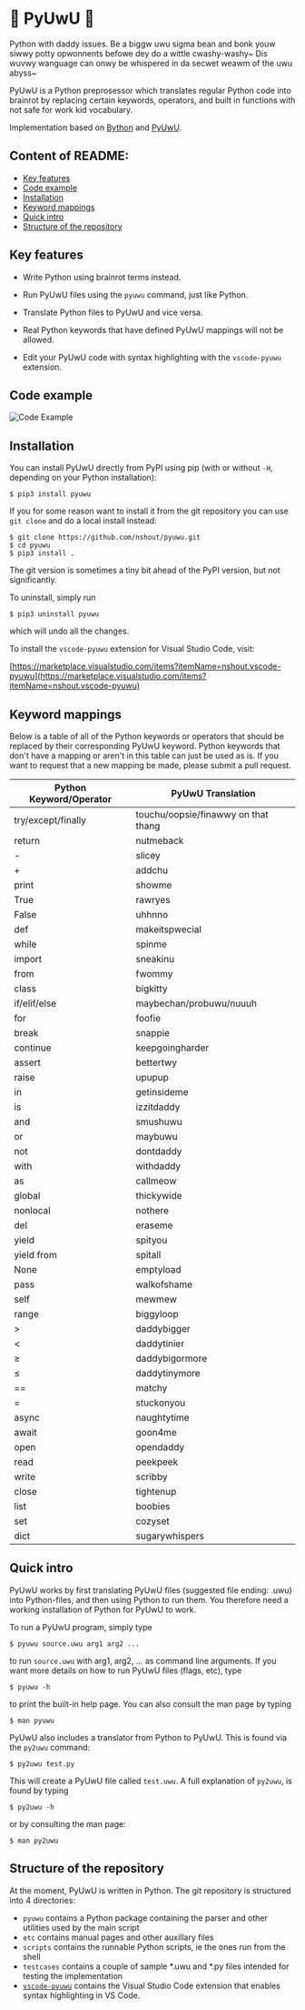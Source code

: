 # 🌸 PyUwU 🌸

Python with daddy issues. Be a biggw uwu sigma bean and bonk youw siwwy potty opwonnents befowe dey do a wittle cwashy-washy~ Dis wuvwy wanguage can onwy be whispered in da secwet weawm of the uwu abyss~

PyUwU is a Python preprosessor which translates regular Python code into brainrot by replacing certain keywords, operators, and built in functions with not safe for work kid vocabulary.

Implementation based on [Bython](https://github.com/mathialo/bython) and [PyUwU](https://github.com/shamith09/pyuwu).

## Content of README:

- [Key features](#key-features)
- [Code example](#code-example)
- [Installation](#installation)
- [Keyword mappings](#keyword-mappings)
- [Quick intro](#quick-intro)
- [Structure of the repository](#structure-of-the-repository)

## Key features

- Write Python using brainrot terms instead.

- Run PyUwU files using the `pyuwu` command, just like Python.

- Translate Python files to PyUwU and vice versa.

- Real Python keywords that have defined PyUwU mappings will not be allowed.

- Edit your PyUwU code with syntax highlighting with the `vscode-pyuwu` extension.

## Code example

![Code Example](https://github.com/nshout/vscode-pyuwu/blob/main/code-example.png?raw=true)

## Installation

You can install PyUwU directly from PyPI using pip (with or without `-H`, depending on your Python installation):

```
$ pip3 install pyuwu
```

If you for some reason want to install it from the git repository you can use `git clone` and do a local install instead:

```
$ git clone https://github.com/nshout/pyuwu.git
$ cd pyuwu
$ pip3 install .
```

The git version is sometimes a tiny bit ahead of the PyPI version, but not significantly.

To uninstall, simply run

```
$ pip3 uninstall pyuwu
```

which will undo all the changes.

To install the `vscode-pyuwu` extension for Visual Studio Code, visit:

[https://marketplace.visualstudio.com/items?itemName=nshout.vscode-pyuwu](https://marketplace.visualstudio.com/items?itemName=nshout.vscode-pyuwu)

## Keyword mappings

Below is a table of all of the Python keywords or operators that should be replaced by their corresponding PyUwU keyword. Python keywords that don't have a mapping or aren't in this table can just be used as is. If you want to request that a new mapping be made, please submit a pull request.

| Python Keyword/Operator | PyUwU Translation                   |
| ----------------------- | ----------------------------------- |
| try/except/finally      | touchu/oopsie/finawwy on that thang |
| return                  | nutmeback                           |
| -                       | slicey                              |
| +                       | addchu                              |
| print                   | showme                              |
| True                    | rawryes                             |
| False                   | uhhnno                              |
| def                     | makeitspwecial                      |
| while                   | spinme                              |
| import                  | sneakinu                            |
| from                    | fwommy                              |
| class                   | bigkitty                            |
| if/elif/else            | maybechan/probuwu/nuuuh             |
| for                     | foofie                              |
| break                   | snappie                             |
| continue                | keepgoingharder                     |
| assert                  | bettertwy                           |
| raise                   | upupup                              |
| in                      | getinsideme                         |
| is                      | izzitdaddy                          |
| and                     | smushuwu                            |
| or                      | maybuwu                             |
| not                     | dontdaddy                           |
| with                    | withdaddy                           |
| as                      | callmeow                            |
| global                  | thickywide                          |
| nonlocal                | nothere                             |
| del                     | eraseme                             |
| yield                   | spityou                             |
| yield from              | spitall                             |
| None                    | emptyload                           |
| pass                    | walkofshame                         |
| self                    | mewmew                              |
| range                   | biggyloop                           |
| >                       | daddybigger                         |
| <                       | daddytinier                         |
| ≥                       | daddybigormore                      |
| ≤                       | daddytinymore                            |
| ==                      | matchy                              |
| =                       | stuckonyou                          |
| async                   | naughtytime                         |
| await                   | goon4me                             |
| open                    | opendaddy                           |
| read                    | peekpeek                            |
| write                   | scribby                             |
| close                   | tightenup                           |
| list                    | boobies                             |
| set                     | cozyset                             |
| dict                    | sugarywhispers                      |

## Quick intro

PyUwU works by first translating PyUwU files (suggested file ending: .uwu) into Python-files, and then using Python to run them. You therefore need a working installation of Python for PyUwU to work.

To run a PyUwU program, simply type

```
$ pyuwu source.uwu arg1 arg2 ...
```

to run `source.uwu` with arg1, arg2, ... as command line arguments. If you want more details on how to run PyUwU files (flags, etc), type

```
$ pyuwu -h
```

to print the built-in help page. You can also consult the man page by typing

```
$ man pyuwu
```

PyUwU also includes a translator from Python to PyUwU. This is found via the `py2uwu` command:

```
$ py2uwu test.py
```

This will create a PyUwU file called `test.uwu`. A full explanation of `py2uwu`, is found by typing

```
$ py2uwu -h
```

or by consulting the man page:

```
$ man py2uwu
```

## Structure of the repository

At the moment, PyUwU is written in Python. The git repository is structured into 4 directories:

- `pyuwu` contains a Python package containing the parser and other utilities used by the main script
- `etc` contains manual pages and other auxillary files
- `scripts` contains the runnable Python scripts, ie the ones run from the shell
- `testcases` contains a couple of sample \*.uwu and \*.py files intended for testing the implementation
- [`vscode-pyuwu`](https://github.com/nshout/vscode-pyuwu) contains the Visual Studio Code extension that enables syntax highlighting in VS Code.
